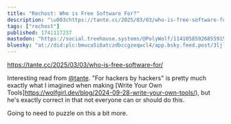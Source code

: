 ```yaml
---
title: "Rechost: Who is Free Software For?"
description: "\u003chttps://tante.cc/2025/03/03/who-is-free-software-for/\u003e\r \r Interesting read from [@tante](https://tldr.nettime.org/@tante). \"For hackers..."
tags: ["rechost"]
published: 1741117237
mastodon: "https://social.treehouse.systems/@PolyWolf/114105859268559152"
bluesky: "at://did:plc:bmuca5i6atczdbccgzeqwcl4/app.bsky.feed.post/3ljl7tbfyas2n"
---
```


<https://tante.cc/2025/03/03/who-is-free-software-for/>

Interesting read from [@tante](https://tldr.nettime.org/@tante). "For hackers by hackers" is pretty much exactly what I imagined when making [Write Your Own Tools]https://wolfgirl.dev/blog/2024-09-28-write-your-own-tools/), but he's exactly correct in that not everyone can or should do this.

Going to need to puzzle on this a bit more.